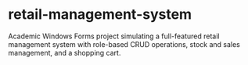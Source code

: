 # retail-management-system
Academic Windows Forms project simulating a full-featured retail management system with role-based CRUD operations, stock and sales management, and a shopping cart.

